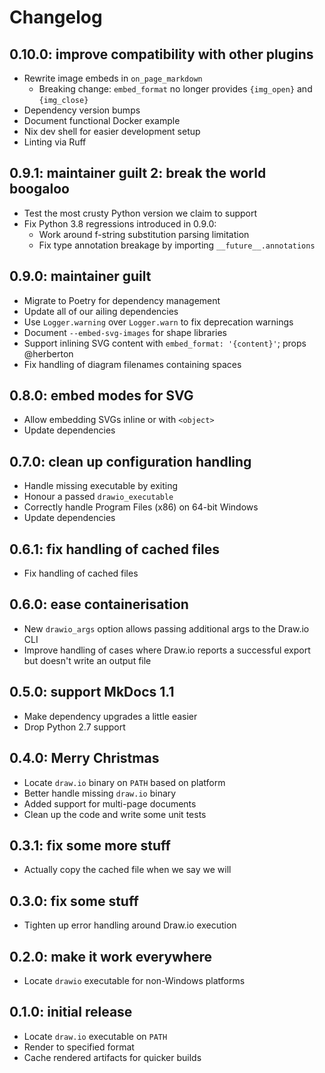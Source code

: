 # Changelog

## 0.10.0: improve compatibility with other plugins

* Rewrite image embeds in `on_page_markdown`
  * Breaking change: `embed_format` no longer provides `{img_open}` and `{img_close}`
* Dependency version bumps
* Document functional Docker example
* Nix dev shell for easier development setup
* Linting via Ruff

## 0.9.1: maintainer guilt 2: break the world boogaloo

* Test the most crusty Python version we claim to support
* Fix Python 3.8 regressions introduced in 0.9.0:
  * Work around f-string substitution parsing limitation
  * Fix type annotation breakage by importing `__future__.annotations`

## 0.9.0: maintainer guilt

* Migrate to Poetry for dependency management
* Update all of our ailing dependencies
* Use `Logger.warning` over `Logger.warn` to fix deprecation warnings
* Document `--embed-svg-images` for shape libraries
* Support inlining SVG content with `embed_format: '{content}'`; props @herberton
* Fix handling of diagram filenames containing spaces

## 0.8.0: embed modes for SVG

* Allow embedding SVGs inline or with `<object>`
* Update dependencies

## 0.7.0: clean up configuration handling

* Handle missing executable by exiting
* Honour a passed `drawio_executable`
* Correctly handle Program Files (x86) on 64-bit Windows
* Update dependencies

## 0.6.1: fix handling of cached files

* Fix handling of cached files

## 0.6.0: ease containerisation

* New `drawio_args` option allows passing additional args to the Draw.io CLI
* Improve handling of cases where Draw.io reports a successful export but doesn't write an output file

## 0.5.0: support MkDocs 1.1

* Make dependency upgrades a little easier
* Drop Python 2.7 support

## 0.4.0: Merry Christmas

* Locate `draw.io` binary on `PATH` based on platform
* Better handle missing `draw.io` binary
* Added support for multi-page documents
* Clean up the code and write some unit tests

## 0.3.1: fix some more stuff

* Actually copy the cached file when we say we will

## 0.3.0: fix some stuff

* Tighten up error handling around Draw.io execution

## 0.2.0: make it work everywhere

* Locate `drawio` executable for non-Windows platforms

## 0.1.0: initial release

* Locate `draw.io` executable on `PATH`
* Render to specified format
* Cache rendered artifacts for quicker builds
